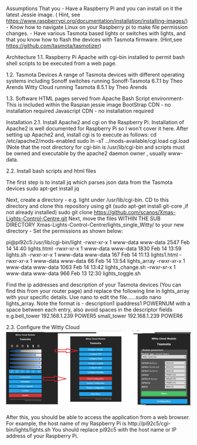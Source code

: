 Assumptions That you - Have a Raspberry Pi and you can install on it the latest Jessie image.
( Hint, see https://www.raspberrypi.org/documentation/installation/installing-images/) - 
Know how to navigate Linux on your Raspberry pi to make file permission changes. - 
Have various Tasmota based lights or switches with lights, and that you know how to flash the devices with Tasmota firmware. 
(Hint,see https://github.com/tasmota/tasmotizer)

Architecture
1.1. Raspberry Pi Apache with cgi-bin installed to permit bash shell scripts to be executed from a web page.

1.2. Tasmota Devices A range of Tasmota devices with different operating systems including Sonoff switches running Sonoff-Tasmota 6.7.1 
by Theo Arends Witty Cloud running Tasmota 8.5.1 by Theo Arends

1.3. Software HTML pages served from Apache Bash Script environment- This is included within the Raspian jessie image BootStrap CDN - 
no installation required Javascript CDN - no installation required

Installation
2.1. Install Apache2 and cgi on the Raspberry Pi. Installation of Apache2 is well documented for Raspberry Pi so I won't cover it here. 
After setting up Apache2 and, install cgi is to execute as follows: cd /etc/apache2/mods-enabled sudo ln -sT ../mods-available/cgi.load cgi.load 
(Note that the root directory for cgi-bin is /usr/lib/cgi-bin and scripts must be owned and executable by the apache2 daemon owner , usually www-data.

2.2. Install bash scripts and html files

The first step is to install jq which parses json data from the Tasmota devices sudo apt-get install jq

Next, create a directory - e.g. light under /usr/lib/cgi-bin. CD to this directory and clone this repository using git (sudo apt-get install git-core ,if not already installed) 
sudo git clone https://github.com/scanos/Xmas-Lights-Control-Centre.git Next, move the files WITHIN THE SUB DIRECTORY Xmas-Lights-Control-Centre/lights_single_Witty/
to your new directory - Set the permissions as shown below:

pi@pi92c5:/usr/lib/cgi-bin/light
-rwxr-xr-x 1 www-data www-data 2547 Feb 14 14:40 lights.html
-rwxr-xr-x 1 www-data www-data 1830 Feb 14 13:59 lights.sh
-rwxr-xr-x 1 www-data www-data  167 Feb 14 11:13 lights1.html
-rwxr-xr-x 1 www-data www-data   66 Feb 14 13:54 lights_array
-rwxr-xr-x 1 www-data www-data 1063 Feb 14 13:42 lights_change.sh
-rwxr-xr-x 1 www-data www-data  966 Feb 13 12:30 lights_toggle.sh

Find the ip addresses and description of your Tasmota devices (You can find this from your router page) and replace the following line 
in lights_array with your specific details. Use nano to edit the file......sudo nano lights_array. 
Note the format is - description1 ipaddress1 POWERNUM with a space between each entry, 
also avoid spaces in the descriptor fields e.g.bell_tower 192.168.1.239 POWER5 small_tower 192.168.1.239 POWER6

2.3. Configure the Witty Cloud
![Configuring Witty](witty_config.png)




After this, you should be able to access the application from a web browser. For example, the host name of my Raspberry Pi is http://pi92c5/cgi-bin/lights/lights.sh 
You should replace pi92c5 with the host name or IP address of your Raspberry Pi.

